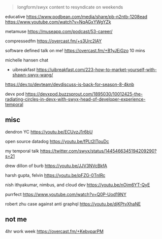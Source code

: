 > longform/swyx content to resyndicate  on weekends


educative https://www.podbean.com/media/share/pb-n2ntb-1208ead https://www.youtube.com/watch?v=NqAGxYWgYZk


metamuse  https://museapp.com/podcast/53-career/

compressedfm https://overcast.fm/+s3Urc2IAY

software defined talk on me! https://overcast.fm/+B1yJEiGzo 10 mins

michelle hansen chat

- uibreakfast https://uibreakfast.com/223-how-to-market-yourself-with-shawn-swyx-wang/

https://dev.to/devteam/devdiscuss-is-back-for-season-8-4knb


devx pod https://devxpod.buzzsprout.com/1895030/10012425-the-radiating-circles-in-devx-with-swyx-head-of-developer-experience-temporal

## misc

dendron YC https://youtu.be/ECUvzJ1r6bU

open source datadog https://youtu.be/fPLt2ITpuDc

my temporal talk https://twitter.com/swyx/status/1445466345194209290?s=21


drew dillon of burb https://youtu.be/JJV3NVcBkfA

harsh gupta, felvin https://youtu.be/pFZG-0TnIRc


nish ithyakumar, nimbus, and cloud dev https://youtu.be/nOjm6YT-QyE

purrfect https://www.youtube.com/watch?v=Q0P-Uod19NY

robert zhu case against anti graphql https://youtu.be/djKPtyXhaNE

## not me

4hr work week https://overcast.fm/+KebvparPM
